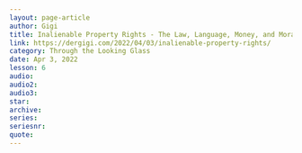 ```yaml
---
layout: page-article
author: Gigi
title: Inalienable Property Rights - The Law, Language, Money, and Morality of Bitcoin
link: https://dergigi.com/2022/04/03/inalienable-property-rights/
category: Through the Looking Glass
date: Apr 3, 2022
lesson: 6
audio: 
audio2: 
audio3: 
star: 
archive: 
series: 
seriesnr: 
quote: 
---
```

